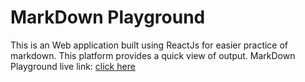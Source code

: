 
# MarkDown Playground
This is an Web application built using ReactJs for easier practice of markdown.
This platform provides a quick view of output.
MarkDown Playground live link: [click here](https://mark-down-play-ground.vercel.app/)